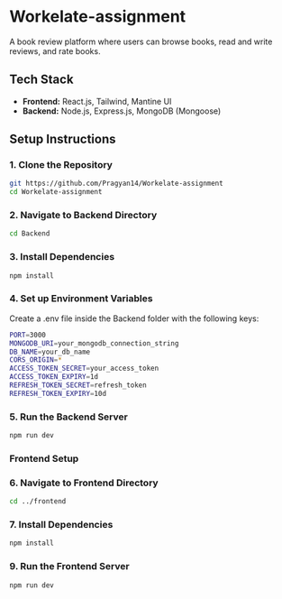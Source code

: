 # Workelate-assignment

A book review platform where users can browse books, read and write reviews, and
rate books.

## Tech Stack

- **Frontend:** React.js, Tailwind, Mantine UI
- **Backend:** Node.js, Express.js, MongoDB (Mongoose)


## Setup Instructions

### 1. Clone the Repository

```bash
git https://github.com/Pragyan14/Workelate-assignment
cd Workelate-assignment
```

### 2. Navigate to Backend Directory

```bash
cd Backend
```

### 3. Install Dependencies

```bash
npm install
```

### 4. Set up Environment Variables
Create a .env file inside the Backend folder with the following keys:
```bash
PORT=3000
MONGODB_URI=your_mongodb_connection_string
DB_NAME=your_db_name
CORS_ORIGIN=*
ACCESS_TOKEN_SECRET=your_access_token
ACCESS_TOKEN_EXPIRY=1d
REFRESH_TOKEN_SECRET=refresh_token
REFRESH_TOKEN_EXPIRY=10d
```

### 5. Run the Backend Server
```bash
npm run dev
```

### Frontend Setup

### 6. Navigate to Frontend Directory
```bash
cd ../frontend
```

### 7. Install Dependencies
```bash
npm install
```

### 9. Run the Frontend Server
```bash
npm run dev
```
